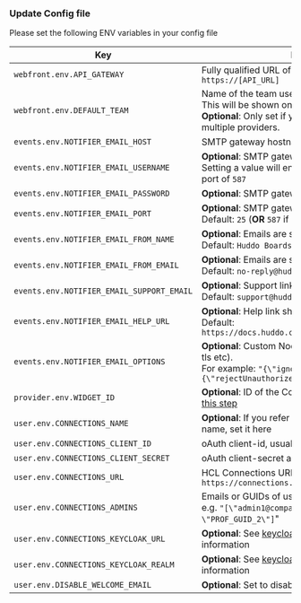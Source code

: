 ### Update Config file

Please set the following ENV variables in your config file

| Key                                       | Description                                                                                                                                                               |
| ----------------------------------------- | ------------------------------------------------------------------------------------------------------------------------------------------------------------------------- |
| `webfront.env.API_GATEWAY`                | Fully qualified URL of the API in the format `https://[API_URL]`                                                                                                          |
| `webfront.env.DEFAULT_TEAM`               | Name of the team users will primarily login with.</br>This will be shown on the login page.</br>**Optional**: Only set if you are authenticating with multiple providers. |
| `events.env.NOTIFIER_EMAIL_HOST`          | SMTP gateway hostname, e.g. `smtp.ethereal.com`                                                                                                                           |
| `events.env.NOTIFIER_EMAIL_USERNAME`      | **Optional**: SMTP gateway authentication.<br/>Setting a value will enable auth and use the default port of `587`                                                         |
| `events.env.NOTIFIER_EMAIL_PASSWORD`      | **Optional**: SMTP gateway authentication password                                                                                                                        |
| `events.env.NOTIFIER_EMAIL_PORT`          | **Optional**: SMTP gateway port. <br/>Default: `25` (**OR** `587` if `NOTIFIER_EMAIL_USERNAME` is set)                                                                    |
| `events.env.NOTIFIER_EMAIL_FROM_NAME`     | **Optional**: Emails are sent from this name.<br/>Default: `Huddo Boards`                                                                                                 |
| `events.env.NOTIFIER_EMAIL_FROM_EMAIL`    | **Optional**: Emails are sent from this email address.<br/>Default: `no-reply@huddo.com`                                                                                  |
| `events.env.NOTIFIER_EMAIL_SUPPORT_EMAIL` | **Optional**: Support link shown in emails.<br/>Default: `support@huddo.com`                                                                                              |
| `events.env.NOTIFIER_EMAIL_HELP_URL`      | **Optional**: Help link shown in new user welcome email.<br/>Default: `https://docs.huddo.com/boards/howto/knowledgebase/`                                                |
| `events.env.NOTIFIER_EMAIL_OPTIONS`       | **Optional**: Custom NodeMailer email options (insecure tls etc).<br/>For example: `"{\"ignoreTLS\": true,\"tls\":{\"rejectUnauthorized\":false}}"`                       |
| `provider.env.WIDGET_ID`                  | **Optional**: ID of the Community widget configured in [this step](/boards/connections/widgets-on-prem/#community-widget)                                                 |
| `user.env.CONNECTIONS_NAME`               | **Optional**: If you refer to 'Connections' by another name, set it here                                                                                                  |
| `user.env.CONNECTIONS_CLIENT_ID`          | oAuth client-id, usually `huddoboards`                                                                                                                                    |
| `user.env.CONNECTIONS_CLIENT_SECRET`      | oAuth client-secret as configured in [this step](/boards/connections/auth-on-prem/)                                                                                       |
| `user.env.CONNECTIONS_URL`                | HCL Connections URL, e.g. `https://connections.example.com`                                                                                                               |
| `user.env.CONNECTIONS_ADMINS`             | Emails or GUIDs of users to grant admin permissions.<br/>e.g. `"[\"admin1@company.example.com\", \"PROF_GUID_2\"]`"                                                       |
| `user.env.CONNECTIONS_KEYCLOAK_URL`       | **Optional**: See [keycloak authentication](/boards/connections/keycloak/) for more information                                                                            |
| `user.env.CONNECTIONS_KEYCLOAK_REALM`     | **Optional**: See [keycloak authentication](/boards/connections/keycloak/) for more information                                                                            |
| `user.env.DISABLE_WELCOME_EMAIL`          | **Optional**: Set to disable welcome emails for users                                                                                                                     |
